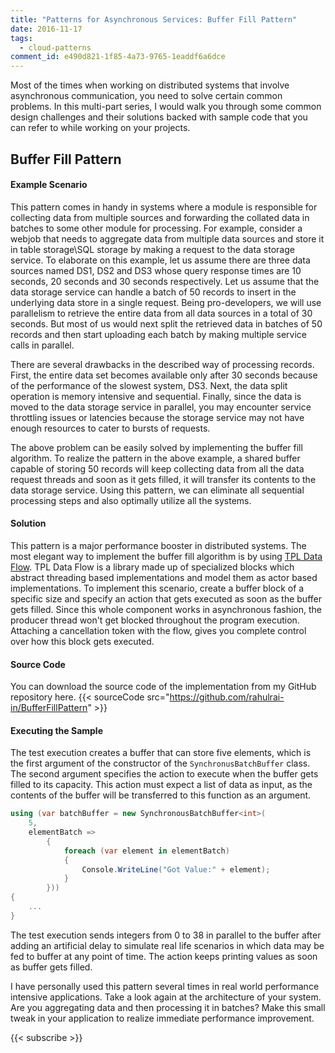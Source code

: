 ```yaml
---
title: "Patterns for Asynchronous Services: Buffer Fill Pattern"
date: 2016-11-17
tags:
  - cloud-patterns
comment_id: e490d821-1f85-4a73-9765-1eaddf6a6dce
---
```


Most of the times when working on distributed systems that involve asynchronous communication, you need to solve certain common problems. In this multi-part series, I would walk you through some common design challenges and their solutions backed with sample code that you can refer to while working on your projects.

## Buffer Fill Pattern

#### Example Scenario

This pattern comes in handy in systems where a module is responsible for collecting data from multiple sources and forwarding the collated data in batches to some other module for processing. For example, consider a webjob that needs to aggregate data from multiple data sources and store it in table storage\SQL storage by making a request to the data storage service. To elaborate on this example, let us assume there are three data sources named DS1, DS2 and DS3 whose query response times are 10 seconds, 20 seconds and 30 seconds respectively. Let us assume that the data storage service can handle a batch of 50 records to insert in the underlying data store in a single request. Being pro-developers, we will use parallelism to retrieve the entire data from all data sources in a total of 30 seconds. But most of us would next split the retrieved data in batches of 50 records and then start uploading each batch by making multiple service calls in parallel.

There are several drawbacks in the described way of processing records. First, the entire data set becomes available only after 30 seconds because of the performance of the slowest system, DS3. Next, the data split operation is memory intensive and sequential. Finally, since the data is moved to the data storage service in parallel, you may encounter service throttling issues or latencies because the storage service may not have enough resources to cater to bursts of requests.

The above problem can be easily solved by implementing the buffer fill algorithm. To realize the pattern in the above example, a shared buffer capable of storing 50 records will keep collecting data from all the data request threads and soon as it gets filled, it will transfer its contents to the data storage service. Using this pattern, we can eliminate all sequential processing steps and also optimally utilize all the systems.

#### Solution

This pattern is a major performance booster in distributed systems. The most elegant way to implement the buffer fill algorithm is by using [TPL Data Flow](<https://msdn.microsoft.com/en-us/library/hh228603(v=vs.110).aspx>). TPL Data Flow is a library made up of specialized blocks which abstract threading based implementations and model them as actor based implementations. To implement this scenario, create a buffer block of a specific size and specify an action that gets executed as soon as the buffer gets filled. Since this whole component works in asynchronous fashion, the producer thread won't get blocked throughout the program execution. Attaching a cancellation token with the flow, gives you complete control over how this block gets executed.

#### Source Code

You can download the source code of the implementation from my GitHub repository here.
{{< sourceCode src="https://github.com/rahulrai-in/BufferFillPattern" >}}

#### Executing the Sample

The test execution creates a buffer that can store five elements, which is the first argument of the constructor of the `SynchronusBatchBuffer` class. The second argument specifies the action to execute when the buffer gets filled to its capacity. This action must expect a list of data as input, as the contents of the buffer will be transferred to this function as an argument.

```c#
using (var batchBuffer = new SynchronousBatchBuffer<int>(
    5,
    elementBatch =>
        {
            foreach (var element in elementBatch)
            {
                Console.WriteLine("Got Value:" + element);
            }
        }))
{
    ...
}
```

The test execution sends integers from 0 to 38 in parallel to the buffer after adding an artificial delay to simulate real life scenarios in which data may be fed to buffer at any point of time. The action keeps printing values as soon as buffer gets filled.

I have personally used this pattern several times in real world performance intensive applications. Take a look again at the architecture of your system. Are you aggregating data and then processing it in batches? Make this small tweak in your application to realize immediate performance improvement.

{{< subscribe >}}
